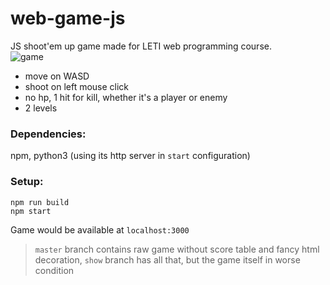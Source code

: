 # web-game-js  
JS shoot'em up game made for LETI web programming course.  
![game](https://user-images.githubusercontent.com/31539612/74675270-3e5ddc80-51c4-11ea-8dce-8b1884649ee2.gif)    
* move on WASD
* shoot on left mouse click  
* no hp, 1 hit for kill, whether it's a player or enemy
* 2 levels  
### Dependencies:    
npm, python3 (using its http server in `start` configuration)  
### Setup:  
```
npm run build
npm start
```  
Game would be available at `localhost:3000`  
> `master` branch contains raw game without score table and fancy html decoration, `show` branch has all that, but the game itself in worse condition 
